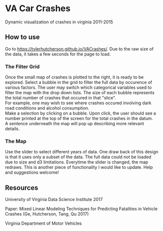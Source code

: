 # VA Car Crashes 
Dynamic visualization of crashes in virginia 2011-2015

## How to use
Go to https://tylerhutcherson.github.io/VACrashes/. 
Due to the raw size of the data, it takes a few seconds for the page to load. 

### The Filter Grid
Once the small map of crashes is plotted to the right, it is ready to be explored. 
Select a bubble in the grid to filter the full data by occurence of various factors. 
The user may switch which categorical variables used to filter the map with the drop down lists. 
The size of each bubble represents the total number of crashes that occured in that "slice".  
For example, one may wish to see where crashes occured involving dark road conditions and alcohol consumption.  
Make a selection by clicking on a bubble.  Upon click, the user should see a number printed at the top of the screen for the total crashes in the datum.  
A sentence underneath the map will pop up describing more relevant details.

### The Map
Use the slider to select different years of data. One draw back of this design is that it uses only a subset of the data.  The full data could not be loaded due to size and d3 limitations.
Everytime the slider is changed, the map redraws.  This is another piece of functionality I would like to update.  Help and suggestions welcome!

## Resources
University of Virginia Data Science Institute 2017

Paper: Mixed Linear Modeling Techniques for Predicting Fatalities in Vehicle Crashes (Ge, Hutcherson, Tang, Qu 2017)

Virginia Department of Motor Vehicles
